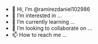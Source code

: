- 👋 Hi, I’m @ramirezdaniel102986
- 👀 I’m interested in ...
- 🌱 I’m currently learning ...
- 💞️ I’m looking to collaborate on ...
- 📫 How to reach me ...

<!---
ramirezdaniel102986/ramirezdaniel102986 is a ✨ special ✨ repository because its `README.md` (this file) appears on your GitHub profile.
You can click the Preview link to take a look at your changes.
<!DOCTYPE html>
<html>
 <head>
   <meta charset="utf-8">
    <title>5XX Level Errors page</title>
</head>
<body>
  <h1> 5XX Level Errors </h1>
  <h2>::CLOUDFLARE_ERROR_500S_BOX::</h2>
</body>
</html>-->
